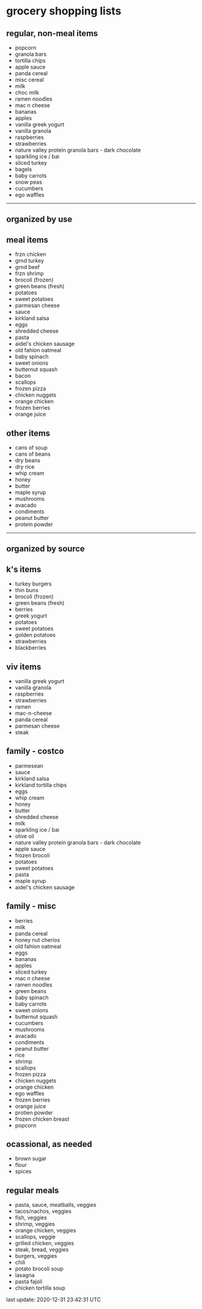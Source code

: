 grocery shopping lists
======================

regular, non-meal items
-----------------------

*   popcorn
*   granola bars
*   tortilla chips
*   apple sauce
*   panda cereal
*   misc cereal
*   milk
*   choc milk
*   ramen noodles
*   mac n cheese
*   bananas
*   apples
*   vanilla greek yogurt
*   vanilla granola
*   raspberries
*   strawberries
*   nature valley protein granola bars - dark chocolate
*   sparkling ice / bai
*   sliced turkey
*   bagels
*   baby carrots
*   snow peas
*   cucumbers
*   ego waffles

* * *

organized by use
----------------

meal items
----------

*   frzn chicken
*   grnd turkey
*   grnd beef
*   frzn shrimp
*   brocoli (frozen)
*   green beans (fresh)
*   potatoes
*   sweet potatoes
*   parmesan cheese
*   sauce
*   kirkland salsa
*   eggs
*   shredded cheese
*   pasta
*   aidel's chicken sausage
*   old fahion oatmeal
*   baby spinach
*   sweet onions
*   butternut squash
*   bacon
*   scallops
*   frozen pizza
*   chicken nuggets
*   orange chicken
*   frozen berries
*   orange juice

other items
-----------

*   cans of soup
*   cans of beans
*   dry beans
*   dry rice
*   whip cream
*   honey
*   butter
*   maple syrup
*   mushrooms
*   avacado
*   condiments
*   peanut butter
*   protein powder

* * *

organized by source
-------------------

k's items
---------

*   turkey burgers
*   thin buns
*   brocoli (frozen)
*   green beans (fresh)
*   berries
*   greek yogurt
*   potatoes
*   sweet potatoes
*   golden potatoes
*   strawberries
*   blackberries

viv items
---------

*   vanilla greek yogurt
*   vanilla granola
*   raspberries
*   strawberries
*   ramen
*   mac-n-cheese
*   panda cereal
*   parmesan cheese
*   steak

family - costco
---------------

*   parmesean
*   sauce
*   kirkland salsa
*   kirkland tortilla chips
*   eggs
*   whip cream
*   honey
*   butter
*   shredded cheese
*   milk
*   sparkling ice / bai
*   olive oil
*   nature valley protein granola bars - dark chocolate
*   apple sauce
*   frozen brocoli
*   potatoes
*   sweet potatoes
*   pasta
*   maple syrup
*   aidel's chicken sausage

family - misc
-------------

*   berries
*   milk
*   panda cereal
*   honey nut cherios
*   old fahion oatmeal
*   eggs
*   bananas
*   apples
*   sliced turkey
*   mac n cheese
*   ramen noodles
*   green beans
*   baby spinach
*   baby carrots
*   sweet onions
*   butternut squash
*   cucumbers
*   mushrooms
*   avacado
*   condiments
*   peanut butter
*   rice
*   shrimp
*   scallops
*   frozen pizza
*   chicken nuggets
*   orange chicken
*   ego waffles
*   frozen berries
*   orange juice
*   protien powder
*   frozen chicken breast
*   popcorn

ocassional, as needed
---------------------

*   brown sugar
*   flour
*   spices

regular meals
-------------

*   pasta, sauce, meatballs, veggies
*   tacos/nachos, veggies
*   fish, veggies
*   shrimp, veggies
*   orange chicken, veggies
*   scallops, veggie
*   grilled chicken, veggies
*   steak, bread, veggies
*   burgers, veggies
*   chili
*   potato brocoli soup
*   lasagna
*   pasta fajoli
*   chicken tortilla soup

last update: 2020-12-31 23:42:31 UTC